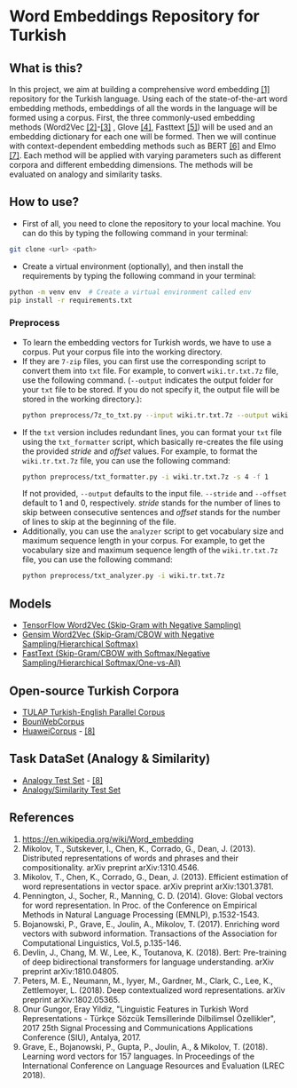 # Word Embeddings Repository for Turkish

## What is this?

In this project, we aim at building a comprehensive word embedding [\[1\]](https://en.wikipedia.org/wiki/Word_embedding) repository for the Turkish language. Using each of the state-of-the-art word embedding methods, embeddings of all the words in the language will be formed using a corpus. First, the three commonly-used embedding methods (Word2Vec [\[2\]](https://arxiv.org/abs/1310.4546)-[\[3\]](https://arxiv.org/abs/1301.3781) , Glove [\[4\]](https://nlp.stanford.edu/pubs/glove.pdf), Fasttext [\[5\]](https://arxiv.org/abs/1607.04606)) will be used and an embedding dictionary for each one will be formed. Then we will continue with context-dependent embedding methods such as BERT [\[6\]](https://arxiv.org/abs/1810.04805) and Elmo [\[7\]](https://arxiv.org/abs/1802.05365). Each method will be applied with varying parameters such as different corpora and different embedding dimensions. The methods will be evaluated on analogy and similarity tasks.

## How to use?
* First of all, you need to clone the repository to your local machine. You can do this by typing the following command in your terminal:
```bash
git clone <url> <path>
```
* Create a virtual environment (optionally), and then install the requirements by typing the following command in your terminal:
```bash
python -m venv env  # Create a virtual environment called env
pip install -r requirements.txt
```

### Preprocess
* To learn the embedding vectors for Turkish words, we have to use a corpus. Put your corpus file into the working directory. 
* If they are `7-zip` files, you can first use the corresponding script to convert them into `txt` file. For example, to convert `wiki.tr.txt.7z` file, use the following command. (`--output` indicates the output folder for your `txt` file to be stored. If you do not specify it, the output file will be stored in the working directory.):
    ```bash
    python preprocess/7z_to_txt.py --input wiki.tr.txt.7z --output wiki.tr.txt
    ```
* If the `txt` version includes redundant lines, you can format your `txt` file using the `txt_formatter` script, which basically re-creates the file using the provided _stride_ and _offset_ values. For example, to format the `wiki.tr.txt.7z` file, you can use the following command:
    ```bash
    python preprocess/txt_formatter.py -i wiki.tr.txt.7z -s 4 -f 1 
    ```
    If not provided, `--output` defaults to the input file. `--stride` and `--offset` default to 1 and 0, respectively. _stride_ stands for the number of lines to skip between consecutive sentences and _offset_ stands for the number of lines to skip at the beginning of the file.
* Additionally, you can use the `analyzer` script to get vocabulary size and maximum sequence length in your corpus. For example, to get the vocabulary size and maximum sequence length of the `wiki.tr.txt.7z` file, you can use the following command:
    ```bash
    python preprocess/txt_analyzer.py -i wiki.tr.txt.7z
    ```

## Models
* [TensorFlow Word2Vec (Skip-Gram with Negative Sampling)](https://github.com/Turkish-Word-Embeddings/Word-Embeddings-Repository-for-Turkish/blob/main/word2vec/tf_w2v.ipynb) 
* [Gensim Word2Vec (Skip-Gram/CBOW with Negative Sampling/Hierarchical Softmax)](https://github.com/Turkish-Word-Embeddings/Word-Embeddings-Repository-for-Turkish/blob/main/word2vec/gensim_w2v.ipynb) 
* [FastText (Skip-Gram/CBOW with Softmax/Negative Sampling/Hierarchical Softmax/One-vs-All)](https://github.com/Turkish-Word-Embeddings/Word-Embeddings-Repository-for-Turkish/blob/main/fasttext/fasttext.ipynb)


## Open-source Turkish Corpora
* [TULAP Turkish-English Parallel Corpus](https://tulap.cmpe.boun.edu.tr/repository/xmlui/handle/20.500.12913/19)
* [BounWebCorpus](https://tulap.cmpe.boun.edu.tr/repository/xmlui/handle/20.500.12913/16)
* [HuaweiCorpus](https://github.com/onurgu/linguistic-features-in-turkish-word-representations/releases/tag/v1.0) - [\[8\]](https://www.cmpe.boun.edu.tr/~onurgu/publication/gungor-2017-linguistic/gungor-2017-linguistic.pdf)

## Task DataSet (Analogy & Similarity)
* [Analogy Test Set](https://github.com/onurgu/linguistic-features-in-turkish-word-representations/releases/tag/v1.0) - [\[8\]](https://www.cmpe.boun.edu.tr/~onurgu/publication/gungor-2017-linguistic/gungor-2017-linguistic.pdf)
* [Analogy/Similarity Test Set](https://github.com/bunyamink/word-embedding-models/tree/master/datasets)

## References
1. https://en.wikipedia.org/wiki/Word_embedding
2. Mikolov, T., Sutskever, I., Chen, K., Corrado, G., Dean, J. (2013). Distributed representations of words and phrases and their compositionality. arXiv preprint arXiv:1310.4546.
3. Mikolov, T., Chen, K., Corrado, G., Dean, J. (2013). Efficient estimation of word representations in vector space. arXiv preprint arXiv:1301.3781.
4. Pennington, J., Socher, R., Manning, C. D. (2014). Glove: Global vectors for word representation. In Proc. of the Conference on Empirical Methods in Natural Language Processing (EMNLP), p.1532-1543.
5. Bojanowski, P., Grave, E., Joulin, A., Mikolov, T. (2017). Enriching word vectors with subword information. Transactions of the Association for Computational Linguistics, Vol.5, p.135-146.
6. Devlin, J., Chang, M. W., Lee, K., Toutanova, K. (2018). Bert: Pre-training of deep bidirectional transformers for language understanding. arXiv preprint arXiv:1810.04805.
7. Peters, M. E., Neumann, M., Iyyer, M., Gardner, M., Clark, C., Lee, K., Zettlemoyer, L. (2018). Deep contextualized word representations. arXiv preprint arXiv:1802.05365.
8. Onur Gungor, Eray Yildiz, "Linguistic Features in Turkish Word Representations - Türkçe Sözcük Temsillerinde Dilbilimsel Özellikler", 2017 25th Signal Processing and Communications Applications Conference (SIU), Antalya, 2017.
9. Grave, E., Bojanowski, P., Gupta, P., Joulin, A., & Mikolov, T. (2018). Learning word vectors for 157 languages. In Proceedings of the International Conference on Language Resources and Evaluation (LREC 2018).

